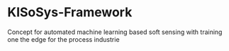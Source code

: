 # KISoSys-Framework
Concept for automated machine learning based soft sensing with training one the edge for the process industrie  
